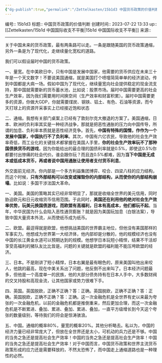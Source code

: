 ```yaml
---
{"dg-publish":true,"permalink":"/Zettelkasten/15b1d3 中国货币政策的价值判断/","dgPassFrontmatter":true}
---
```


编号:: 15b1d3
标题:: 中国货币政策的价值判断
创建时间:: 2023-07-22 13:33
up:: [[Zettelkasten/15b1d 中国国际收支不平衡\|15b1d 中国国际收支不平衡]]
来源:: 

---
关于中国未来的货币政策，最有两条路可以走。一条是跟随美国的货币政策通缩，另外一条是为了现代化，走继续量化宽松的道路。

我们可以假设届时中国的货币政策。

一、量宽。在中美欧日中，只有中国是发展中国家，他需要的货币供应在未来三十年是一个天文数字！不要说美国通缩，就是美国打个喷嚏简简单单的经济波动，传到中国都是大病一场。假如中国为了现代化，继续量宽向社会提供稳定的现金流支持，那中国就需要新的货币蓄水池，比如说：股票市场。届时中国需要更高的社会生产效率，因为我们需要用时间换空间（生产效率和财富积累）。届时中国需要更多的资源，你做大GDP，你就需要煤炭、钢铁、铝土、有色、石油等资源，而今天打球上的资源开采事实上已经接近饱和状态

二、通缩。我想有关部门桌案上已经有了敦刻尔克大撤退的方案了。美国通缩，日本、欧洲的负利率其实是一种经济战争，那就是把恶性通胀的压力向中国传导，所谓的加息、负利率本质就是恶性经济竞争。首先，**中国有特殊的国情，作作为一个发展中国家，中国执行不了负利率**。其次，中国有六亿农民，导致他的社会生产效率奇低，而工业化的关键技术都掌握在美国人手里，**你的社会生产效率玩不了那种国债换货币的游戏**，因为你能给出的最合理的国债利率就是0.5%，即使这0.5%你都要付出惨痛的社会代价。谁会跟你玩？而且连0.5%都难，因为**当下中国是无成本或低成本货币，再或者说中国用通胀让使用者支付货币利息**。

外交面前无经济。你内部是一个多方利益集团博弈、咬合、四梁八柱的应力结构，而这个时候，**只有外部结构可以改变或摧毁你的内部结构，从而使你的内部结构崩塌**。比如说：多国干涉法国大革命。

一、美国。美国的策略其实已经非常明显了，那就是收缩全世界的美元信用，同时胁迫欧元和日元收缩货币信用范围。于此同时，**美国还在利用他的绝对社会生产效率优势，玩美元换国债游戏，而欧盟有高福利，日本有高成本，他们都玩不起**。当年，中华民国为什么会陷入恶性通货膨胀？就是因为美国玩加息（白银法案），导致中国大量资本外流，从而使纸币成为纸币。

二、欧盟。最逗得就是欧盟，他想挑战美国的世界霸主地位，但他没有美国那样的军事实力。他想成为世界第一大经济体，他内部却是分散的，他的规模经济也没有中国的长江黄金水道可以预期达到的规模。他想学日本玩短小精悍，结果不干活却享受高福利的猪队友比比皆是。问题的关键就是欧盟的福利能不能压垮欧盟的经济。

三、日本。不是刚讲了短小精悍，日本右翼是最有眼色的，原来美国叫他出来咬人，他跳的最高，现在中美关系出了问题，他反倒不出来叫了。日本经济问题最多，但他是一个高度单一的民族，他的大部分债务持有在日本人手中，大多数财阀的交叉持股和高现金流，让其他国家或势力很难下手。

四、英国。英国脱欧，正确不正确？答：正确。英国脱欧，正确不正确？答：正确。英国脱欧，正确不正确？答：正确。这一次金融危机是全世界有史以来最为夸张的一次金融危机，以前的金融危机都是推倒重来，然后更加合理，而这一次金融危机是不断累进、叠加、累进、叠加、累进、叠加，一直平方级增长到今天这个夸张的数量级别，等待我们的将会是惊涛骇浪。

五、中国。通缩的概率80%，量宽的概率20%。其他分析略去。私以为，中国的经济力量已经非常庞大了，但放在全世界还是太小，可机动的兵力还是不够。中国的当务之急还是提高社会生产效率！中国的当务之急还是提高社会生产效率！中国的当务之急还是提高社会生产效率！对于中国而言，中国货币政策和世界主流货币政策形成的应力还是需要释放的，不然太恐怖了，而中国走上通缩道路也是一种理性的必然。
